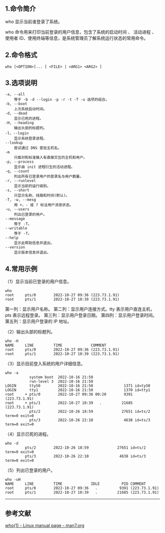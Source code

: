 ## 1.命令简介
who 显示当前谁登录了系统。

who 命令用来打印当前登录的用户信息，包含了系统的启动时间 、 活动进程 、 使用者 ID、使用终端等信息，是系统管理员了解系统运行状态的常用命令。

## 2.命令格式
```shell
who [<OPTION>]... [ <FILE> | <ARG1> <ARG2> ]
```

## 3.选项说明
```
-a, --all
  	等于 -b -d --login -p -r -t -T -u 选项的组合。
-b, --boot
	上次系统启动时间。
-d, --dead
  	显示已死的进程。
-H, --heading
	输出头部的标题列。
-l，--login
	显示系统登录进程。
--lookup
	尝试通过 DNS 查验主机名。
-m
	只面对和标准输入有直接交互的主机和用户。
-p, --process
	显示由 init 进程衍生的活动进程。
-q, --count
	列出所有已登录用户的登录名与用户数量。
-r, --runlevel
	显示当前的运行级别。
-s, --short
	只显示名称、线路和时间(默认)。
-T, -w, --mesg
	用 +，- 或 ? 标注用户消息状态。
-u, --users
	列出已登录的用户。
--message
	等于 -T。
--writable
	等于 -T。
--help
	显示此帮助信息并退出。
--version
	显示版本信息并退出。
```

## 4.常用示例
（1）显示当前已登录的用户信息。
```shell
who
root     pts/0        2022-10-27 09:36 (223.73.1.91)
root     pts/1        2022-10-27 10:39 (223.73.1.91)
```
第一列：显示用户名称。
第二列：显示用户连接方式。tty 表示用户直连主机，pts 表示远程登录。
第三列：显示用户登录日期。
第四列：显示用户登录时间。
第五列：显示用户登录的 IP 地址。

（2）输出头部的标题列。
```shell
who -H
NAME     LINE         TIME             COMMENT
root     pts/0        2022-10-27 09:36 (223.73.1.91)
root     pts/1        2022-10-27 10:39 (223.73.1.91)
```

（3）显示目前登入系统的用户详细信息。
```shell
who -a
           system boot  2022-10-16 21:50
           run-level 3  2022-10-16 21:50
LOGIN      ttyS0        2022-10-16 21:50              1371 id=tyS0
LOGIN      tty1         2022-10-16 21:50              1370 id=tty1
root     + pts/0        2022-10-27 09:36 00:20        9391 (223.73.1.91)
root     + pts/1        2022-10-27 10:39   .         21685 (223.73.1.91)
           pts/2        2022-10-26 18:59             27651 id=ts/2  term=0 exit=0
           pts/3        2022-10-26 22:10              4638 id=ts/3  term=0 exit=0
```
（4）显示已死的进程。
```
who -d
         pts/2        2022-10-26 18:59             27651 id=ts/2  term=0 exit=0
         pts/3        2022-10-26 22:10              4638 id=ts/3  term=0 exit=0
```
（5）列出已登录的用户。
```shell
who -uH
NAME     LINE         TIME             IDLE          PID COMMENT
root     pts/0        2022-10-27 09:36   .          9391 (223.73.1.91)
root     pts/1        2022-10-27 10:39   .         21685 (223.73.1.91)
```

---
## 参考文献
[who(1) - Linux manual page - man7.org](https://man7.org/linux/man-pages/man1/who.1.html)
